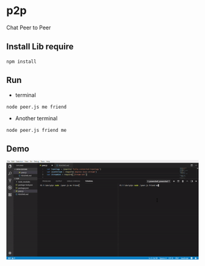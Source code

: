 # p2p
Chat Peer to Peer

## Install Lib require
```
npm install
```

## Run
* terminal
```
node peer.js me friend
```
* Another terminal
```
node peer.js friend me
```
## Demo
![Alt Text](demo.gif)

